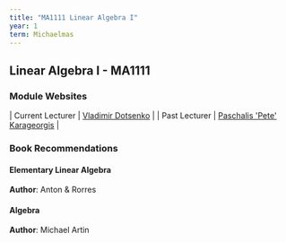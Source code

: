 ```yaml
---
title: "MA1111 Linear Algebra I"
year: 1
term: Michaelmas
---
```

## Linear Algebra I - MA1111
### Module Websites

| Current Lecturer | [Vladimir Dotsenko](https://www.maths.tcd.ie/~vdots/) |
|  Past Lecturer |  [Paschalis 'Pete' Karageorgis](https://www.maths.tcd.ie/~pete/) |

### Book Recommendations

#### Elementary Linear Algebra
**Author**: Anton & Rorres 
#### Algebra
**Author**: Michael Artin
